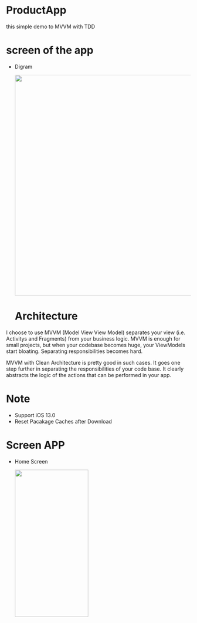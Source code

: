 # ProductApp
this simple demo to MVVM with TDD

# screen of the app

* Digram 

  <img align="center" width="600" height="600" img src="1_Tb8dnc4-CN8ht1Sk72-Avg">
  
  # Architecture
I choose to use MVVM (Model View View Model) separates your view (i.e. Activitys and Fragments) from your business logic. MVVM is enough for small projects, but when your codebase becomes huge, your ViewModels start bloating. Separating responsibilities becomes hard.

MVVM with Clean Architecture is pretty good in such cases. It goes one step further in separating the responsibilities of your code base. It clearly abstracts the logic of the actions that can be performed in your app.

# Note
- Support iOS 13.0
- Reset Pacakage Caches after Download

# Screen APP

* Home Screen

  <img align="left" width="200" height="400" img src="Simulator Screen Shot - iPhone 11 - 2022-06-05 at 00.21.01.png">
